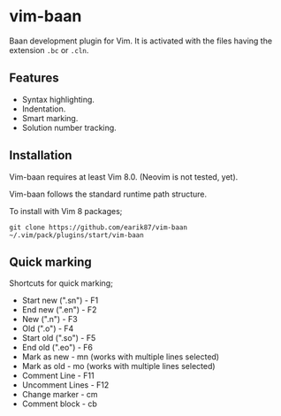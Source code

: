 # vim-baan
 
Baan development plugin for Vim. It is activated with the files having the extension `.bc` or `.cln`.

## Features
- Syntax highlighting. 
- Indentation. 
- Smart marking.
- Solution number tracking. 

## Installation
Vim-baan requires at least Vim 8.0. (Neovim is not tested, yet).

Vim-baan follows the standard runtime path structure. 

To install with Vim 8 packages;

`git clone https://github.com/earik87/vim-baan ~/.vim/pack/plugins/start/vim-baan`

## Quick marking

Shortcuts for quick marking;
- Start new (".sn") - F1
- End new (".en") - F2
- New (".n") - F3
- Old (".o") - F4
- Start old (".so") - F5
- End old (".eo") - F6
- Mark as new - mn (works with multiple lines selected)
- Mark as old - mo (works with multiple lines selected)
- Comment Line - F11
- Uncomment Lines - F12
- Change marker - cm
- Comment block - cb
